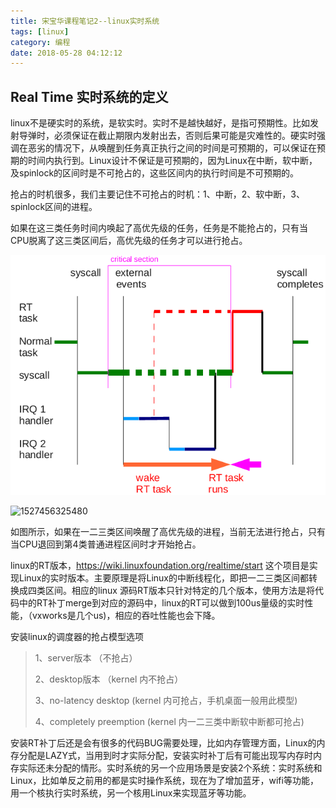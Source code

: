 ```yaml
---
title: 宋宝华课程笔记2--linux实时系统
tags: [linux]
category: 编程
date: 2018-05-28 04:12:12
---
```


## Real Time 实时系统的定义

linux不是硬实时的系统，是软实时。实时不是越快越好，是指可预期性。比如发射导弹时，必须保证在截止期限内发射出去，否则后果可能是灾难性的。硬实时强调在恶劣的情况下，从唤醒到任务真正执行之间的时间是可预期的，可以保证在预期的时间内执行到。Linux设计不保证是可预期的，因为Linux在中断，软中断，及spinlock的区间时是不可抢占的，这些区间内的执行时间是不可预期的。

抢占的时机很多，我们主要记住不可抢占的时机：1、中断，2、软中断，3、spinlock区间的进程。

如果在这三类任务时间内唤起了高优先级的任务，任务是不能抢占的，只有当CPU脱离了这三类区间后，高优先级的任务才可以进行抢占。

![linux_rt_4type_preempt](/img/linux_rt_4type_preempt.png)

![1527456325480](C:\Users\wangfan\AppData\Local\Temp\1527456325480.png)

如图所示，如果在一二三类区间唤醒了高优先级的进程，当前无法进行抢占，只有当CPU退回到第4类普通进程区间时才开始抢占。

linux的RT版本，https://wiki.linuxfoundation.org/realtime/start 这个项目是实现Linux的实时版本。主要原理是将Linux的中断线程化，即把一二三类区间都转换成四类区间。相应的linux 源码RT版本只针对特定的几个版本，使用方法是将代码中的RT补丁merge到对应的源码中，linux的RT可以做到100us量级的实时性能，（vxworks是几个us)，相应的吞吐性能也会下降。

安装linux的调度器的抢占模型选项

> 1、server版本 （不抢占）
>
> 2、desktop版本 （kernel 内不抢占）
>
> 3、no-latency desktop (kernel 内可抢占，手机桌面一般用此模型)
>
> 4、completely preemption   (kernel 内一二三类中断软中断都可抢占)

安装RT补丁后还是会有很多的代码BUG需要处理，比如内存管理方面，Linux的内存分配是LAZY式，当用到时才实际分配，安装实时补丁后有可能出现写内存时内存实际还未分配的情形。实时系统的另一个应用场景是安装2个系统：实时系统和Linux，比如单反之前用的都是实时操作系统，现在为了增加蓝牙，wifi等功能，用一个核执行实时系统，另一个核用Linux来实现蓝牙等功能。